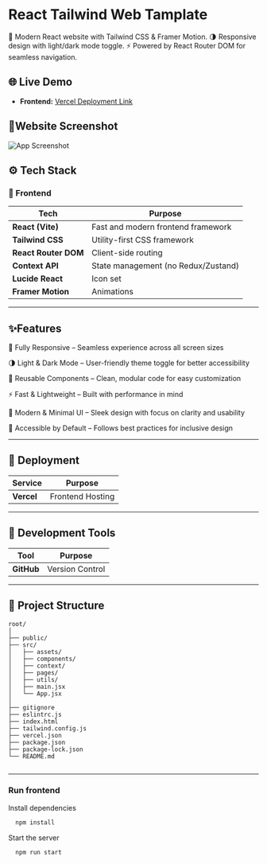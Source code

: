 # React Tailwind Web Tamplate

🚀 Modern React website with Tailwind CSS & Framer Motion. 🌗 Responsive design with light/dark mode toggle. ⚡ Powered by React Router DOM for seamless navigation.

## 🌐 Live Demo

- **Frontend:** [Vercel Deployment Link](https://appline-tailwind-app-landing-template.vercel.app)

## 📱Website Screenshot

![App Screenshot](https://raw.githubusercontent.com/Dev-Rohan1/banner/refs/heads/main/Untitled%20design%20(1).jpg?token=GHSAT0AAAAAADD5M2MO3UO7ZVMYFMKBXDAY2B34U5A)

## ⚙️ Tech Stack

### 🧩 Frontend

| Tech                 | Purpose                             |
| -------------------- | ----------------------------------- |
| **React (Vite)**     | Fast and modern frontend framework  |
| **Tailwind CSS**     | Utility-first CSS framework         |
| **React Router DOM** | Client-side routing                 |                      |
| **Context API**      | State management (no Redux/Zustand) |                     |
| **Lucide React**      | Icon set                            |
| **Framer Motion**    | Animations                          |

---

## ✨Features

📱 Fully Responsive – Seamless experience across all screen sizes

🌗 Light & Dark Mode – User-friendly theme toggle for better accessibility

🧩 Reusable Components – Clean, modular code for easy customization

⚡ Fast & Lightweight – Built with performance in mind

🎯 Modern & Minimal UI – Sleek design with focus on clarity and usability

🔐 Accessible by Default – Follows best practices for inclusive design

---

## 🚀 Deployment

| Service    | Purpose          |
| ---------- | ---------------- |
| **Vercel** | Frontend Hosting |

---

## 🧪 Development Tools

| Tool       | Purpose         |
| ---------- | --------------- |
| **GitHub** | Version Control |

---

## 📁 Project Structure

```text
root/
│
├── public/
├── src/
│   ├── assets/
│   ├── components/
│   ├── context/
│   ├── pages/
│   ├── utils/
│   ├── main.jsx
│   └── App.jsx
│
├── gitignore
├── eslintrc.js
├── index.html
├── tailwind.config.js
├── vercel.json
├── package.json
├── package-lock.json
└── README.md


```

---
### Run frontend 


Install dependencies

```bash
  npm install
```

Start the server

```bash
  npm run start
```
